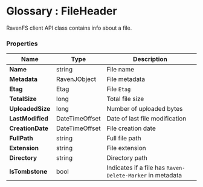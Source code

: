 ﻿# Glossary : FileHeader

RavenFS client API class contains info about a file.

### Properties

| Name | Type | Description |
| ------------- | ------------- | ----- |
| **Name** | string | File name |
| **Metadata** | RavenJObject | File metadata |
| **Etag** | Etag | File `Etag` |
| **TotalSize** | long | Total file size |
| **UploadedSize** | long | Number of uploaded bytes |
| **LastModified** | DateTimeOffset | Date of last file modification |
| **CreationDate** | DateTimeOffset | File creation date |
| **FullPath** | string | Full file path |
| **Extension** | string | File extension |
| **Directory** | string | Directory path |
| **IsTombstone** | bool | Indicates if a file has `Raven-Delete-Marker` in metadata |
